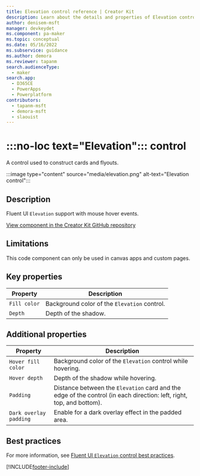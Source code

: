 ```yaml
---
title: Elevation control reference | Creator Kit
description: Learn about the details and properties of Elevation control in the Creator Kit.
author: denisem-msft
manager: devkeydet
ms.component: pa-maker
ms.topic: conceptual
ms.date: 05/16/2022
ms.subservice: guidance
ms.author: demora
ms.reviewer: tapanm
search.audienceType: 
  - maker
search.app: 
  - D365CE
  - PowerApps
  - Powerplatform
contributors:
  - tapanm-msft
  - demora-msft
  - slaouist
---
```


# :::no-loc text="Elevation"::: control

A control used to construct cards and flyouts.

:::image type="content" source="media/elevation.png" alt-text="Elevation control":::

## Description

Fluent UI `Elevation` support with mouse hover events.

[View component in the Creator Kit GitHub repository](https://github.com/microsoft/powercat-creator-kit/tree/main/CreatorKitCore/SolutionPackage/Controls/cat_PowerCAT.Elevation)

## Limitations

This code component can only be used in canvas apps and custom pages.

## Key properties

| Property | Description |
| -------- | ----------- |
| `Fill color` | Background color of the `Elevation` control. |
| `Depth` | Depth of the shadow. |

## Additional properties

| Property | Description |
| -------- | ----------- |
| `Hover fill color` | Background color of the `Elevation` control while hovering. |
| `Hover depth` | Depth of the shadow while hovering. |
| `Padding` | Distance between the `Elevation` card and the edge of the control (in each direction: left, right, top, and bottom). |
| `Dark overlay padding` | Enable for a dark overlay effect in the padded area. |

## Best practices

For more information, see [Fluent UI `Elevation` control best practices](https://developer.microsoft.com/fluentui#/styles/web/elevation).

[!INCLUDE[footer-include](../../includes/footer-banner.md)]